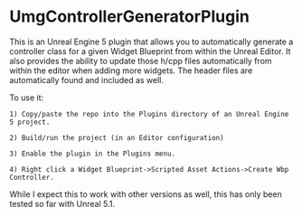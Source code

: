 # UmgControllerGeneratorPlugin
This is an Unreal Engine 5 plugin that allows you to automatically generate a controller class for a given Widget Blueprint from within the Unreal Editor. It also provides the ability to update those h/cpp files automatically from within the editor when adding more widgets. The header files are automatically found and included as well.

To use it:

	1) Copy/paste the repo into the Plugins directory of an Unreal Engine 5 project.
	
	2) Build/run the project (in an Editor configuration)
	
	3) Enable the plugin in the Plugins menu.
	
	4) Right click a Widget Blueprint->Scripted Asset Actions->Create Wbp Controller.
	
	
While I expect this to work with other versions as well, this has only been tested so far with Unreal 5.1.
